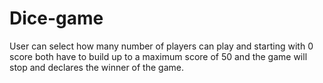 # Dice-game
User can select how many number of players can play and starting with 0 score both have to build up to a maximum score of 50 and the game will stop and declares the winner of the game.
